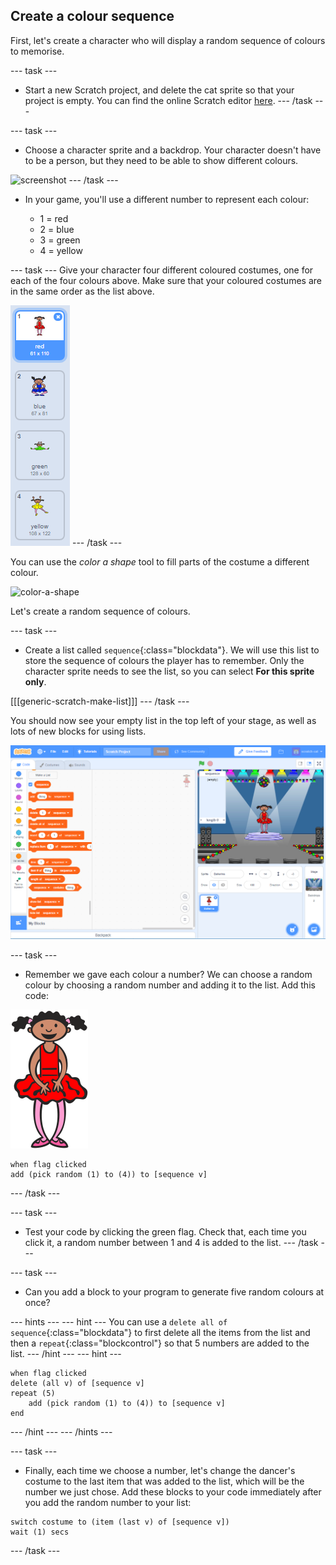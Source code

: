 ## Create a colour sequence

First, let's create a character who will display a random sequence of colours to memorise.

--- task ---
+ Start a new Scratch project, and delete the cat sprite so that your project is empty. You can find the online Scratch editor [here](http://jumpto.cc/scratch-new).
--- /task ---

--- task ---
+ Choose a character sprite and a backdrop. Your character doesn't have to be a person, but they need to be able to show different colours.

![screenshot](images/colour-sprite.png)
--- /task ---



+ In your game, you'll use a different number to represent each colour:

	+ 1 = red
	+ 2 = blue
	+ 3 = green
	+ 4 = yellow

--- task ---
Give your character four different coloured costumes, one for each of the four colours above. Make sure that your coloured costumes are in the same order as the list above.

![screenshot](images/colour-costume.png)
--- /task ---

You can use the *color a shape* tool to fill parts of the costume a different colour.

![color-a-shape](images/color-a-shape.pnng)

Let's create a random sequence of colours.

--- task ---
+ Create a list called `sequence`{:class="blockdata"}. We will use this list to store the sequence of colours the player has to remember. Only the character sprite needs to see the list, so you can select **For this sprite only**.

[[[generic-scratch-make-list]]]
--- /task ---

You should now see your empty list in the top left of your stage, as well as lots of new blocks for using lists.

![screenshot](images/colour-list-blocks.png)

--- task ---
+ Remember we gave each colour a number? We can choose a random colour by choosing a random number and adding it to the list. Add this code:

![ballerina](images/ballerina.svg)
```blocks
when flag clicked
add (pick random (1) to (4)) to [sequence v]
```
--- /task ---

--- task ---
+ Test your code by clicking the green flag. Check that, each time you click it, a random number between 1 and 4 is added to the list.
--- /task ---

--- task ---
+ Can you add a block to your program to generate five random colours at once?

--- hints --- --- hint ---
You can use a `delete all of sequence`{:class="blockdata"} to first delete all the items from the list and then a  `repeat`{:class="blockcontrol"} so that 5 numbers are added to the list.
--- /hint --- --- hint ---
```blocks
when flag clicked
delete (all v) of [sequence v]
repeat (5)
	add (pick random (1) to (4)) to [sequence v]
end
```
--- /hint --- --- /hints ---

--- task ---
+ Finally, each time we choose a number, let's change the dancer's costume to the last item that was added to the list, which will be the number we just chose. Add these blocks to your code immediately after you add the random number to your list:

```blocks
switch costume to (item (last v) of [sequence v])
wait (1) secs
```
--- /task ---
